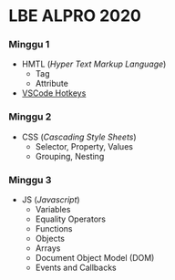 # LBE ALPRO 2020
<?-- Lab Based Education 2020 Alpro --?>

### Minggu 1
- HMTL (*Hyper Text Markup Language*)
  - Tag
  - Attribute
- <a href="https://github.com/naimackerman/LBE2020/blob/master/tips.md"> VSCode Hotkeys </a>

### Minggu 2
- CSS (*Cascading Style Sheets*)
  - Selector, Property, Values
  - Grouping, Nesting

### Minggu 3
- JS (*Javascript*)
   - Variables
   - Equality Operators
   - Functions
   - Objects
   - Arrays
   - Document Object Model (DOM)
   - Events and Callbacks
